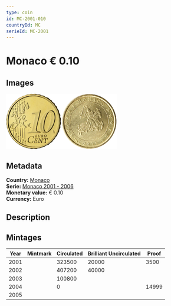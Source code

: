 ```yaml
---
type: coin
id: MC-2001-010
countryId: MC
serieId: MC-2001
---
```


# Monaco € 0.10

## Images

<img src="../../../Images/common-2002-010.webp" height="150" alt="Front image"><img src="Images/monaco-2001-010.webp" height="150" alt="Back image">

## Metadata

**Country:** [Monaco](../index.md)\
**Serie:** [Monaco 2001 - 2006](index.md)\
**Monetary value:** € 0.10\
**Currency:** Euro

## Description

## Mintages

| Year | Mintmark | Circulated | Brilliant Uncirculated | Proof |
| ---- | -------- | ---------- | ---------------------- | ----- |
| 2001 |          | 323500     | 20000                  | 3500  |
| 2002 |          | 407200     | 40000                  |       |
| 2003 |          | 100800     |                        |       |
| 2004 |          | 0          |                        | 14999 |
| 2005 |          |            |                        |       |
